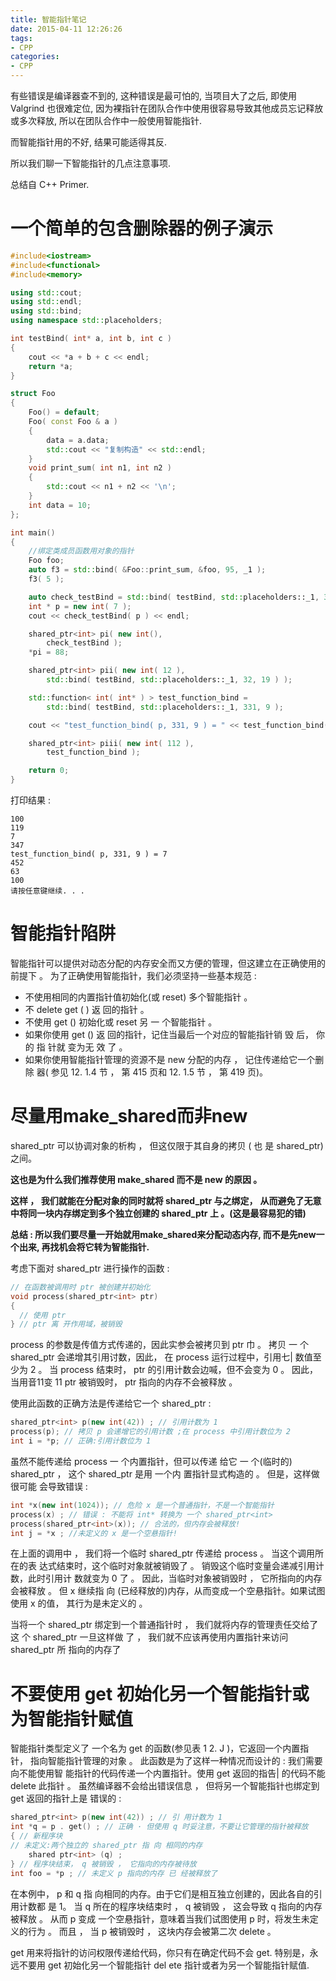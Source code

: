 ```yaml
---
title: 智能指针笔记
date: 2015-04-11 12:26:26
tags: 
- CPP
categories:
- CPP
---
```



有些错误是编译器查不到的, 这种错误是最可怕的, 当项目大了之后, 
即使用 Valgrind 也很难定位,
因为裸指针在团队合作中使用很容易导致其他成员忘记释放或多次释放, 所以在团队合作中一般使用智能指针. 

而智能指针用的不好, 结果可能适得其反.

所以我们聊一下智能指针的几点注意事项.

总结自 C++ Primer.



# 一个简单的包含删除器的例子演示

``` c++
#include<iostream>
#include<functional>
#include<memory>

using std::cout;
using std::endl;
using std::bind;
using namespace std::placeholders;

int testBind( int* a, int b, int c )
{
	cout << *a + b + c << endl;
	return *a;
}

struct Foo
{
	Foo() = default;
	Foo( const Foo & a )
	{
		data = a.data;
		std::cout << "复制构造" << std::endl;
	}
	void print_sum( int n1, int n2 )
	{
		std::cout << n1 + n2 << '\n';
	}
	int data = 10;
};

int main()
{
	//绑定类成员函数用对象的指针
	Foo foo;
	auto f3 = std::bind( &Foo::print_sum, &foo, 95, _1 );
	f3( 5 );

	auto check_testBind = std::bind( testBind, std::placeholders::_1, 3, 9 );
	int * p = new int( 7 );
	cout << check_testBind( p ) << endl;

	shared_ptr<int> pi( new int(),
		check_testBind );
	*pi = 88;

	shared_ptr<int> pii( new int( 12 ),
		std::bind( testBind, std::placeholders::_1, 32, 19 ) );

	std::function< int( int* ) > test_function_bind =
		std::bind( testBind, std::placeholders::_1, 331, 9 );

	cout << "test_function_bind( p, 331, 9 ) = " << test_function_bind( p ) << endl;;

	shared_ptr<int> piii( new int( 112 ),
		test_function_bind );

	return 0;
}
```

打印结果 :

	100
	119
	7
	347
	test_function_bind( p, 331, 9 ) = 7
	452
	63
	100
	请按任意键继续. . .





# 智能指针陷阱

智能指针可以提供对动态分配的内存安全而又方便的管理，但这建立在正确使用的
前提下 。 为了正确使用智能指针，我们必须坚持一些基本规范 :

- 不使用相同的内置指针值初始化(或 reset) 多个智能指针 。
- 不 delete get ( ) 返 回的指针 。
- 不使用 get () 初始化或 reset 另 一 个智能指针 。
- 如果你使用 get () 返 回的指针，记住当最后一个对应的智能指针销 毁 后， 你 的
指 针就 变为无 效 了 。
- 如果你使用智能指针管理的资源不是 new 分配的内存 ， 记住传递给它一个删除
器( 参见 12. 1.4 节 ， 第 415 页和 12. 1.5 节 ， 第 419 页)。


# 尽量用make_shared而非new


shared_ptr 可以协调对象的析构 ， 但这仅限于其自身的拷贝 ( 也 是 shared_ptr)
之间。

**这也是为什么我们推荐使用 make_shared 而不是 new 的原因 。**

**这样 ， 我们就能在分配对象的同时就将 shared_ptr 与之绑定，**
**从而避免了无意中将同一块内存绑定到多个独立创建的 shared_ptr 上 。(这是最容易犯的错)**

**总结 : 所以我们要尽量一开始就用make_shared来分配动态内存, 而不是先new一个出来, 再找机会将它转为智能指针.**

考虑下面对 shared_ptr 进行操作的函数 :

```  c++
// 在函数被调用时 ptr 被创建并初始化
void process(shared_ptr<int> ptr)
{
  // 使用 ptr
} // ptr 离 开作用域，被销毁
```

process 的参数是传值方式传递的，因此实参会被拷贝到 ptr 巾 。 拷贝 一 个 shared_ptr 
会递增其引用讨数，因此， 在 process 运行过程中，引用七| 数值至少为 2 。 当 process
结束时， ptr 的引用计数会边喊，但不会变为 0 。 因此，当用音11变 11 ptr 被销毁时， ptr
指向的内存不会被释放 。

使用此函数的正确方法是传递给它一个 shared_ptr :

```  c++
shared_ptr<int> p(new int(42)) ; // 引用计数为 1
process(p); // 拷贝 p 会递增它的引用计数 ;在 process 中引用计数位为 2
int i = *p; // 正确:引用计数位为 1
```

虽然不能传递给 process 一 个内置指针，但可以传递 给它 一 个(临时的)
shared_ptr ， 这个 shared_ptr 是用 一个内 置指针显式构造的 。 但是，这样做很可能
会导致错误 :

```  c++
int *x(new int(1024)); // 危险 x 是一个普通指针，不是一个智能指针
process(x) ; // 错误 : 不能将 int* 转换为 一个 shared_ptr<int>
process(shared_ptr<int>(x)); // 合法的，但内存会被释放!
int j = *x ; //未定义的 x 是一个空悬指针!
```

在上面的调用中 ， 我们将一个临时 shared_ptr 传递给 process 。 当这个调用所在的表
达式结束时，这个临时对象就被销毁了 。 销毁这个临时变量会递减引用计数，此时引用计
数就变为 0 了 。 因此，当临时对象被销毁时 ， 它所指向的内存会被释放 。
但 x 继续指 向 (已经释放的)内存，从而变成一个空悬指针。如果试图使用 x 的值，
其行为是未定义的 。

当将一个 shared_ptr 绑定到一个普通指针时 ， 我们就将内存的管理责任交给了这
个 shared_ptr 一旦这样做 了 ， 我们就不应该再使用内置指针来访问 shared_ptr 所
指向的内存了 


# 不要使用 get 初始化另一个智能指针或为智能指针赋值

智能指针类型定义了 一个名为 get 的函数(参见表 1 2. J )，它返回一个内置指针，
指向智能指针管理的对象 。 此函数是为了这样一种情况而设计的 : 我们需要向不能使用智
能指针的代码传递一个内置指针。使用 get 返回的指告| 的代码不能 delete 此指针 。
虽然编译器不会给出错误信息 ， 但将另一个智能指针也绑定到 get 返回的指针上是
错误的 :

``` c++
shared_ptr<int> p(new int(42)) ; // 引 用计数为 1
int *q = p . get() ; // 正确 · 但使用 q 时妥注意，不要让它管理的指针被释放
{ // 新程序块
// 未定义:两个独立的 shared_ptr 指 向 相同的内存
    shared ptr<int> (q) ;
} // 程序块结束， q 被销毁 ， 它指向的内存被待放
int foo = *p ; // 未定义 p 指向的内存 已 经被释放了
```

在本例中， p 和 q 指 向相同的内存。由于它们是相互独立创建的，因此各自的引用计数都
是 1。 当 q 所在的程序块结束时 ， q 被销毁 ， 这会导致 q 指向的内存被释放 。 从而 p 变成
一个空悬指针，意味着当我们试图使用 p 时，将发生未定义的行为 。 而且 ， 当 p 被销毁时 ，
这块内存会被第二次 delete 。

get 用来将指针的访问权限传递给代码，你只有在确定代码不会 get. 
特别是，永远不要用 get 初始化另一个智能指针 del ete 指针或者为另一个智能指针赋值.

